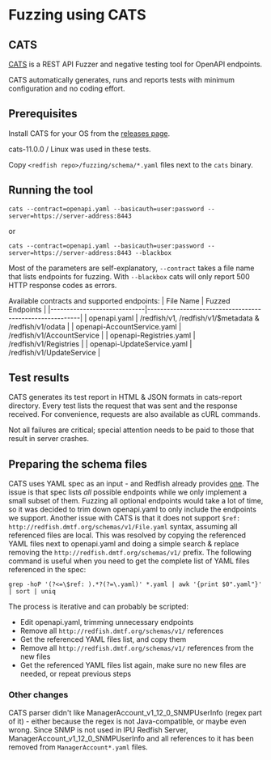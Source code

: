 # Fuzzing using CATS

## CATS

[CATS](https://endava.github.io/cats/) is a REST API Fuzzer and negative testing tool for OpenAPI endpoints.

CATS automatically generates, runs and reports tests with minimum configuration and no coding effort.

## Prerequisites

Install CATS for your OS from the [releases page](https://github.com/Endava/cats/releases).

cats-11.0.0 / Linux was used in these tests.

Copy `<redfish repo>/fuzzing/schema/*.yaml` files next to the `cats` binary.

## Running the tool

`cats --contract=openapi.yaml --basicauth=user:password --server=https://server-address:8443`

or

`cats --contract=openapi.yaml --basicauth=user:password --server=https://server-address:8443 --blackbox`

Most of the parameters are self-explanatory, `--contract` takes a file name that lists endpoints for fuzzing.
With `--blackbox` cats will only report 500 HTTP response codes as errors.

Available contracts and supported endpoints:
| File Name                   | Fuzzed Endpoints                                        |
|-----------------------------|---------------------------------------------------------|
| openapi.yaml                | /redfish/v1, /redfish/v1/$metadata & /redfish/v1/odata  |
| openapi-AccountService.yaml | /redfish/v1/AccountService                              |
| openapi-Registries.yaml     | /redfish/v1/Registries                                  |
| openapi-UpdateService.yaml  | /redfish/v1/UpdateService                               |

## Test results

CATS generates its test report in HTML & JSON formats in cats-report directory.
Every test lists the request that was sent and the response received.
For convenience, requests are also available as cURL commands.

Not all failures are critical; special attention needs to be paid to those that result in server crashes.

## Preparing the schema files

CATS uses YAML spec as an input - and Redfish already provides [one](http://redfish.dmtf.org/schemas/v1/openapi.yaml).
The issue is that spec lists _all_ possible endpoints while we only implement a small subset of them.
Fuzzing all optional endpoints would take a lot of time, so it was decided to trim down openapi.yaml to only include the endpoints we support.
Another issue with CATS is that it does not support `$ref: http://redfish.dmtf.org/schemas/v1/File.yaml` syntax, assuming all referenced files are local.
This was resolved by copying the referenced YAML files next to openapi.yaml and doing a simple search & replace removing the `http://redfish.dmtf.org/schemas/v1/` prefix.
The following command is useful when you need to get the complete list of YAML files referenced in the spec:

`grep -hoP '(?<=\$ref: ).*?(?=\.yaml)' *.yaml | awk '{print $0".yaml"}' | sort | uniq`

The process is iterative and can probably be scripted:

- Edit openapi.yaml, trimming unnecessary endpoints
- Remove all `http://redfish.dmtf.org/schemas/v1/` references
- Get the referenced YAML files list, and copy them
- Remove all `http://redfish.dmtf.org/schemas/v1/` references from the new files
- Get the referenced YAML files list again, make sure no new files are needed, or repeat previous steps

### Other changes

CATS parser didn't like ManagerAccount_v1_12_0_SNMPUserInfo (regex part of it) - either because the regex is not Java-compatible, or maybe even wrong.
Since SNMP is not used in IPU Redfish Server, ManagerAccount_v1_12_0_SNMPUserInfo and all references to it has been removed from `ManagerAccount*.yaml` files.
